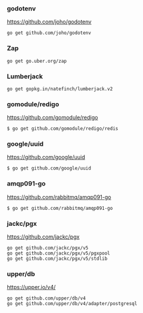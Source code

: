 <!-- --------------------------------------------------------------- -->

### godotenv

https://github.com/joho/godotenv

    go get github.com/joho/godotenv

<!-- --------------------------------------------------------------- -->

###  Zap
    go get go.uber.org/zap

<!-- --------------------------------------------------------------- -->

### Lumberjack

    go get gopkg.in/natefinch/lumberjack.v2


<!-- --------------------------------------------------------------- -->

### gomodule/redigo

https://github.com/gomodule/redigo

    $ go get github.com/gomodule/redigo/redis

<!-- --------------------------------------------------------------- -->

### google/uuid

https://github.com/google/uuid

    $ go get github.com/google/uuid

<!-- --------------------------------------------------------------- -->
### amqp091-go

https://github.com/rabbitmq/amqp091-go

    $ go get github.com/rabbitmq/amqp091-go

<!-- --------------------------------------------------------------- -->

### jackc/pgx

https://github.com/jackc/pgx

    go get github.com/jackc/pgx/v5
    go get github.com/jackc/pgx/v5/pgxpool
	go get github.com/jackc/pgx/v5/stdlib

<!-- --------------------------------------------------------------- -->

### upper/db

https://upper.io/v4/    

    go get github.com/upper/db/v4
    go get github.com/upper/db/v4/adapter/postgresql

<!-- --------------------------------------------------------------- -->